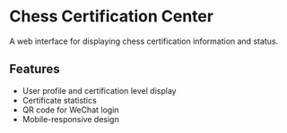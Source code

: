 # Chess Certification Center

A web interface for displaying chess certification information and status.

## Features
- User profile and certification level display
- Certificate statistics
- QR code for WeChat login
- Mobile-responsive design

